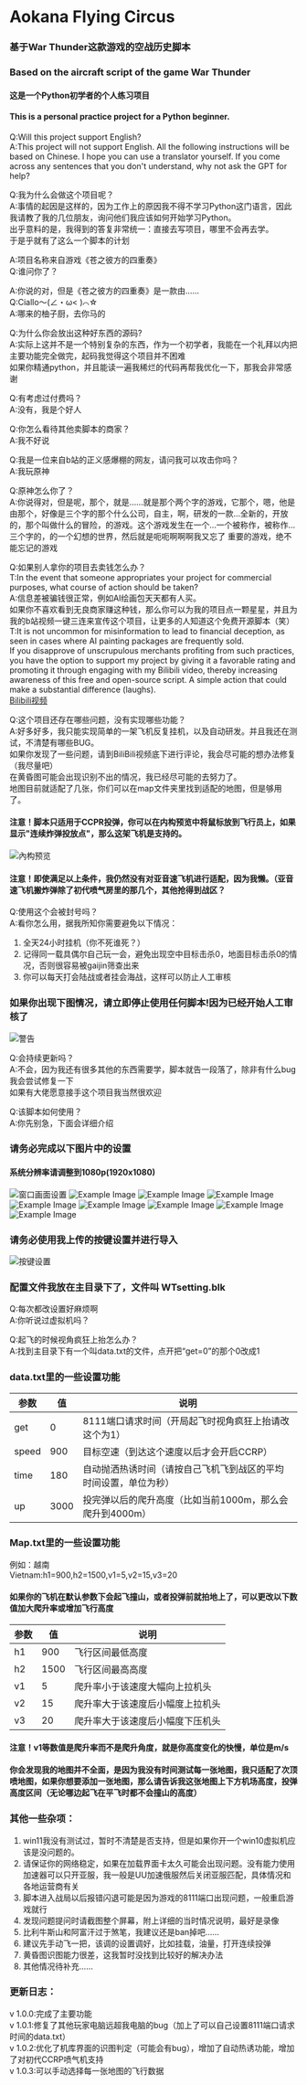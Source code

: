 # Aokana Flying Circus

### 基于War Thunder这款游戏的空战历史脚本
### Based on the aircraft script of the game War Thunder

#### 这是一个Python初学者的个人练习项目  
#### This is a personal practice project for a Python beginner.

Q:Will this project support English?  
A:This project will not support English. All the following instructions will be based on Chinese. I hope you can use a translator yourself. If you come across any sentences that you don't understand, why not ask the GPT for help?

Q:我为什么会做这个项目呢？  
A:事情的起因是这样的，因为工作上的原因我不得不学习Python这门语言，因此我请教了我的几位朋友，询问他们我应该如何开始学习Python。  
出乎意料的是，我得到的答复非常统一：直接去写项目，哪里不会再去学。  
于是乎就有了这么一个脚本的计划

A:项目名称来自游戏《苍之彼方的四重奏》  
Q:谁问你了？

A:你说的对，但是《苍之彼方的四重奏》是一款由……  
Q:Ciallo～(∠・ω< )⌒☆  
A:哪来的柚子厨，去你马的

Q:为什么你会放出这种好东西的源码?  
A:实际上这并不是一个特别复杂的东西，作为一个初学者，我能在一个礼拜以内把主要功能完全做完，起码我觉得这个项目并不困难  
如果你精通python，并且能读一遍我稀烂的代码再帮我优化一下，那我会非常感谢

Q:有考虑过付费吗？  
A:没有，我是个好人

Q:你怎么看待其他卖脚本的商家？  
A:我不好说

Q:我是一位来自b站的正义感爆棚的网友，请问我可以攻击你吗？  
A:我玩原神

Q:原神怎么你了？  
A:你说得对，但是呢，那个，就是……就是那个两个字的游戏，它那个，嗯，他是由那个，好像是三个字的那个什么公司，自主，啊，研发的一款…全新的，开放的，那个叫做什么的冒险，的游戏。这个游戏发生在一个…一个被称作，被称作…三个字的，的一个幻想的世界，然后就是呃呃啊啊啊我又忘了
重要的游戏，绝不能忘记的游戏

Q:如果别人拿你的项目去卖钱怎么办？  
T:In the event that someone appropriates your project for commercial purposes, what course of action should be taken?  
A:信息差被骗钱很正常，例如AI绘画包天天都有人买。  
如果你不喜欢看到无良商家赚这种钱，那么你可以为我的项目点一颗星星，并且为我的b站视频一键三连来宣传这个项目，让更多的人知道这个免费开源脚本（笑）  
T:It is not uncommon for misinformation to lead to financial deception, as seen in cases where AI painting packages are frequently sold.  
If you disapprove of unscrupulous merchants profiting from such practices, you have the option to support my project by giving it a favorable rating and promoting it through engaging with my Bilibili video, thereby increasing awareness of this free and open-source script. A simple action that could make a substantial difference (laughs).  
[Bilibili视频](https://www.bilibili.com/video/BV1v44y1c7ei/?vd_source=0dc7a1e616307a9f5fb9d8ed396f1e81)

Q:这个项目还存在哪些问题，没有实现哪些功能？  
A:好多好多，我只能实现简单的一架飞机反复挂机，以及自动研发。并且我还在测试，不清楚有哪些BUG。  
如果你发现了一些问题，请到BiliBili视频底下进行评论，我会尽可能的想办法修复（我尽量吧）  
在黄昏图可能会出现识别不出的情况，我已经尽可能的去努力了。  
地图目前就适配了几张，你们可以在map文件夹里找到适配的地图，但是够用了。  
#### 注意！脚本只适用于CCPR投弹，你可以在内构预览中将鼠标放到飞行员上，如果显示"连续炸弹投放点"，那么这架飞机是支持的。
![內构预览](https://github.com/GlaringMarvel/Aokana-Flying-Circus/blob/master/Setting/10.png)  
#### 注意！即使满足以上条件，我仍然没有对亚音速飞机进行适配，因为我懒。（亚音速飞机搬炸弹除了初代喷气房里的那几个，其他抢得到战区？

Q:使用这个会被封号吗？  
A:看你怎么用，据我所知你需要避免以下情况：  
1. 全天24小时挂机（你不死谁死？）  
2. 记得同一载具偶尔自己玩一会，避免出现空中目标击杀0，地面目标击杀0的情况，否则很容易被gaijin筛查出来  
3. 你可以每天打会陆战或者挂会海战，这样可以防止人工审核  

### 如果你出现下图情况，请立即停止使用任何脚本!因为已经开始人工审核了
![警告](https://github.com/GlaringMarvel/Aokana-Flying-Circus/blob/master/Setting/11.jpg)

Q:会持续更新吗？  
A:不会，因为我还有很多其他的东西需要学，脚本就告一段落了，除非有什么bug我会尝试修复一下  
如果有大佬愿意接手这个项目我当然很欢迎

Q:该脚本如何使用？  
A:你先别急，下面会详细介绍

### 请务必完成以下图片中的设置

#### 系统分辨率请调整到1080p(1920x1080)

![窗口画面设置](https://github.com/GlaringMarvel/Aokana-Flying-Circus/blob/master/Setting/00.png)
![Example Image](https://github.com/GlaringMarvel/Aokana-Flying-Circus/blob/master/Setting/01.png)
![Example Image](https://github.com/GlaringMarvel/Aokana-Flying-Circus/blob/master/Setting/02.png)
![Example Image](https://github.com/GlaringMarvel/Aokana-Flying-Circus/blob/master/Setting/03.png)
![Example Image](https://github.com/GlaringMarvel/Aokana-Flying-Circus/blob/master/Setting/04.png)
![Example Image](https://github.com/GlaringMarvel/Aokana-Flying-Circus/blob/master/Setting/05.png)
![Example Image](https://github.com/GlaringMarvel/Aokana-Flying-Circus/blob/master/Setting/06.png)
![Example Image](https://github.com/GlaringMarvel/Aokana-Flying-Circus/blob/master/Setting/07.png)
![Example Image](https://github.com/GlaringMarvel/Aokana-Flying-Circus/blob/master/Setting/08.png)

### 请务必使用我上传的按键设置并进行导入

![按键设置](https://github.com/GlaringMarvel/Aokana-Flying-Circus/blob/master/Setting/09.png)
### 配置文件我放在主目录下了，文件叫 WTsetting.blk

Q:每次都改设置好麻烦啊  
A:你听说过虚拟机吗？  

Q:起飞的时候视角疯狂上抬怎么办？  
A:找到主目录下有一个叫data.txt的文件，点开把“get=0”的那个0改成1

### data.txt里的一些设置功能
| 参数    | 值     | 说明                                |
|--------|-------|-----------------------------------|
| get    | 0     | 8111端口请求时间（开局起飞时视角疯狂上抬请改这个为1）     |
| speed  | 900   | 目标空速（到达这个速度以后才会开启CCRP）            |
| time   | 180   | 自动抛洒热诱时间（请按自己飞机飞到战区的平均时间设置，单位为秒）  |
| up     | 3000  | 投完弹以后的爬升高度（比如当前1000m，那么会爬升到4000m） |

### Map.txt里的一些设置功能
例如：越南  
Vietnam:h1=900,h2=1500,v1=5,v2=15,v3=20

#### 如果你的飞机在默认参数下会起飞撞山，或者投弹前就拍地上了，可以更改以下数值加大爬升率或增加飞行高度

| 参数 | 值    | 说明               |
|----|------|------------------|
| h1 | 900  | 飞行区间最低高度         |
| h2 | 1500 | 飞行区间最高高度         |
| v1 | 5    | 爬升率小于该速度大幅向上拉机头  |
| v2 | 15   | 爬升率大于该速度后小幅度上拉机头 |
| v3 | 20   | 爬升率大于该速度后小幅度下压机头 |

#### 注意！v1等数值是爬升率而不是爬升角度，就是你高度变化的快慢，单位是m/s

#### 你会发现我的地图并不全面，是因为我没有时间测试每一张地图，我只适配了次顶喷地图，如果你想要添加一张地图，那么请告诉我这张地图上下方机场高度，投弹高度区间（无论哪边起飞在平飞时都不会撞山的高度）

### 其他一些杂项：  
1. win11我没有测试过，暂时不清楚是否支持，但是如果你开一个win10虚拟机应该是没问题的。  
2. 请保证你的网络稳定，如果在加载界面卡太久可能会出现问题。没有能力使用加速器可以只开亚服，我一般是UU加速俄服然后关闭亚服匹配，具体情况和各地运营商有关  
3. 脚本进入战局以后报错闪退可能是因为游戏的8111端口出现问题，一般重启游戏就行 
4. 发现问题提问时请截图整个屏幕，附上详细的当时情况说明，最好是录像
5. 比利牛斯山和阿富汗过于煞笔，我建议还是ban掉吧……
6. 建议先手动飞一把，该调的设置调好，比如挂载，油量，打开连续投弹
7. 黄昏图识图能力很差，这我暂时没找到比较好的解决办法
8. 其他情况待补充……

### 更新日志：
v 1.0.0:完成了主要功能  
v 1.0.1:修复了其他玩家电脑远超我电脑的bug（加上了可以自己设置8111端口请求时间的data.txt）  
v 1.0.2:优化了机库界面的识图判定（可能会有bug），增加了自动热诱功能，增加了对初代CCRP喷气机支持  
v 1.0.3:可以手动选择每一张地图的飞行数据
